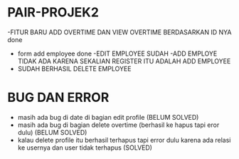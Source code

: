 # PAIR-PROJEK2

-FITUR BARU ADD OVERTIME DAN VIEW OVERTIME BERDASARKAN ID NYA done
- form add employee done
-EDIT EMPLOYEE SUDAH
-ADD EMPLOYE TIDAK ADA KARENA SEKALIAN REGISTER ITU ADALAH ADD EMPLOYEE
- SUDAH BERHASIL DELETE EMPLOYEE
# BUG DAN ERROR

- masih ada bug di date di bagian edit profile  (BELUM SOLVED)
- masih ada bug di bagian delete overtime (berhasil ke hapus   tapi eror dulu) (BELUM SOLVED)
- kalau delete profile itu berhasil terhapus tapi error dulu  karena ada relasi ke usernya dan user tidak terhapus  (SOLVED)